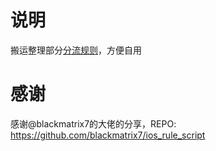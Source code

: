 # 说明
搬运整理部分[分流规则](https://github.com/tugepaopao/Image-Storage/tree/master/rule)，方便自用

# 感谢
感谢@blackmatrix7的大佬的分享，REPO: https://github.com/blackmatrix7/ios_rule_script
